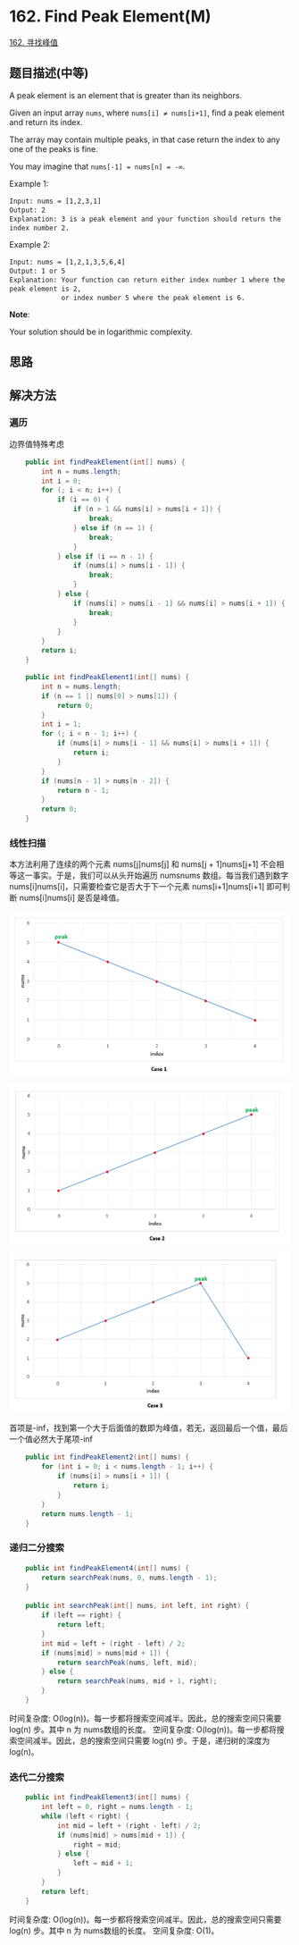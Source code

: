 # 162. Find Peak Element\(M\)

[162. 寻找峰值](https://leetcode-cn.com/problems/find-peak-element/)

## 题目描述\(中等\)

A peak element is an element that is greater than its neighbors.

Given an input array `nums`, where `nums[i] ≠ nums[i+1]`, find a peak element and return its index.

The array may contain multiple peaks, in that case return the index to any one of the peaks is fine.

You may imagine that `nums[-1] = nums[n] = -∞`.

Example 1:

```
Input: nums = [1,2,3,1]
Output: 2
Explanation: 3 is a peak element and your function should return the index number 2.
```

Example 2:

```
Input: nums = [1,2,1,3,5,6,4]
Output: 1 or 5 
Explanation: Your function can return either index number 1 where the peak element is 2, 
             or index number 5 where the peak element is 6.
```

**Note**:

Your solution should be in logarithmic complexity.

## 思路

## 解决方法

### 遍历

边界值特殊考虑

```java
    public int findPeakElement(int[] nums) {
        int n = nums.length;
        int i = 0;
        for (; i < n; i++) {
            if (i == 0) {
                if (n > 1 && nums[i] > nums[i + 1]) {
                    break;
                } else if (n == 1) {
                    break;
                }
            } else if (i == n - 1) {
                if (nums[i] > nums[i - 1]) {
                    break;
                }
            } else {
                if (nums[i] > nums[i - 1] && nums[i] > nums[i + 1]) {
                    break;
                }
            }
        }
        return i;
    }
```

```java
    public int findPeakElement1(int[] nums) {
        int n = nums.length;
        if (n == 1 || nums[0] > nums[1]) {
            return 0;
        }
        int i = 1;
        for (; i < n - 1; i++) {
            if (nums[i] > nums[i - 1] && nums[i] > nums[i + 1]) {
                return i;
            }
        }
        if (nums[n - 1] > nums[n - 2]) {
            return n - 1;
        }
        return 0;
    }
```

### 线性扫描

本方法利用了连续的两个元素 nums\[j\]nums\[j\] 和 nums\[j + 1\]nums\[j+1\] 不会相等这一事实。于是，我们可以从头开始遍历 numsnums 数组。每当我们遇到数字 nums\[i\]nums\[i\]，只需要检查它是否大于下一个元素 nums\[i+1\]nums\[i+1\] 即可判断 nums\[i\]nums\[i\] 是否是峰值。

![](../assets/leetcode-note/101-200/162-s-2-1.png)



![](../assets/leetcode-note/101-200/162-s-2-2.png)



![](../assets/leetcode-note/101-200/162-s-2-3.png)



首项是-inf，找到第一个大于后面值的数即为峰值，若无，返回最后一个值，最后一个值必然大于尾项-inf

```java
    public int findPeakElement2(int[] nums) {
        for (int i = 0; i < nums.length - 1; i++) {
            if (nums[i] > nums[i + 1]) {
                return i;
            }
        }
        return nums.length - 1;
    }
```

### 递归二分搜索

```java
    public int findPeakElement4(int[] nums) {
        return searchPeak(nums, 0, nums.length - 1);
    }

    public int searchPeak(int[] nums, int left, int right) {
        if (left == right) {
            return left;
        }
        int mid = left + (right - left) / 2;
        if (nums[mid] > nums[mid + 1]) {
            return searchPeak(nums, left, mid);
        } else {
            return searchPeak(nums, mid + 1, right);
        }
    }
```

时间复杂度: O(log(n))。每一步都将搜索空间减半。因此，总的搜索空间只需要 log(n) 步。其中 n 为 nums数组的长度。
空间复杂度: O(log(n))。每一步都将搜索空间减半。因此，总的搜索空间只需要 log(n) 步。于是，递归树的深度为log(n)。


### 迭代二分搜索

```java
    public int findPeakElement3(int[] nums) {
        int left = 0, right = nums.length - 1;
        while (left < right) {
            int mid = left + (right - left) / 2;
            if (nums[mid] > nums[mid + 1]) {
                right = mid;
            } else {
                left = mid + 1;
            }
        }
        return left;
    }

```

时间复杂度: O(log(n))。每一步都将搜索空间减半。因此，总的搜索空间只需要 log(n) 步。其中 n 为 nums数组的长度。
空间复杂度: O(1)。





